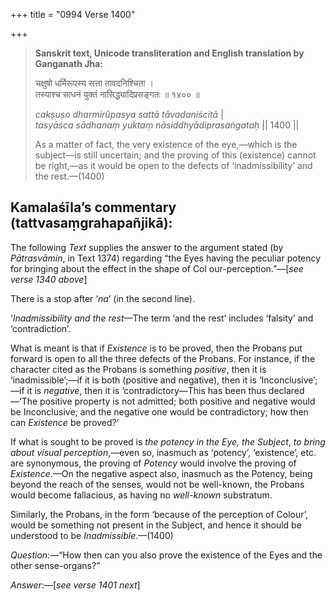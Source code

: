 +++
title = "0994 Verse 1400"

+++
> **Sanskrit text, Unicode transliteration and English translation by Ganganath Jha:** 
>
> चक्षुषो धर्मिरूपस्य सत्ता तावदनिश्चिता ।  
> तस्याश्च साधनं युक्तं नासिद्ध्यादिप्रसङ्गतः ॥ १४०० ॥ 
>
> *cakṣuṣo dharmirūpasya sattā tāvadaniścitā* \|  
> *tasyāśca sādhanaṃ yuktaṃ nāsiddhyādiprasaṅgataḥ* \|\| 1400 \|\| 
>
> As a matter of fact, the very existence of the eye,—which is the subject—is still uncertain; and the proving of this (existence) cannot be right,—as it would be open to the defects of ‘inadmissibility’ and the rest.—(1400)



## Kamalaśīla’s commentary (tattvasaṃgrahapañjikā):

The following *Text* supplies the answer to the argument stated (by *Pātrasvāmin*, in Text 1374) regarding “the Eyes having the peculiar potency for bringing about the effect in the shape of Col our-perception.”—[*see verse 1340 above*]

There is a stop after ‘*na*’ (in the second line).

‘*Inadmissibility and the* *rest*—The term ‘and the rest’ includes ‘falsity’ and ‘contradiction’.

What is meant is that if *Existence* is to be proved, then the Probans put forward is open to all the three defects of the Probans. For instance, if the character cited as the Probans is something *positive*, then it is ‘inadmissible’;—if it is both (positive and negative), then it is ‘Inconclusive’;—if it is *negative*, then it is ‘contradictory—This has been thus declared—‘The positive property is not admitted; both positive and negative would be Inconclusive; and the negative one would be contradictory; how then can *Existence* be proved?’

If what is sought to be proved is *the potency in the Eye, the Subject*, *to bring about visual perception*,—even so, inasmuch as ‘potency’, ‘existence’, etc. are synonymous, the proving of *Potency* would involve the proving of *Existence*.—On the negative aspect also, inasmuch as the Potency, being beyond the reach of the senses, would not be well-known, the Probans would become fallacious, as having no *well-known* substratum.

Similarly, the Probans, in the form ‘because of the perception of Colour’, would be something not present in the Subject, and hence it should be understood to be *Inadmissible*.—(1400)

*Question*:—“How then can you also prove the existence of the Eyes and the other sense-organs?”

*Answer*:—[*see verse 1401 next*]


